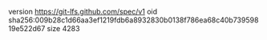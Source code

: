 version https://git-lfs.github.com/spec/v1
oid sha256:009b28c1d66aa3ef1219fdb6a8932830b0138f786ea68c40b73959819e522d67
size 4283
